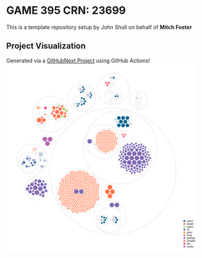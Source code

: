 # GAME 395 CRN: 23699

This is a template repository setup by John Shull on behalf of **Mitch Foster**

## Project Visualization

Generated via a [GitHubNext Project](https://github.com/githubocto/repo-visualizer) using GitHub Actions!
![Visualization of the codebase](./Project-output-diagram.svg)

